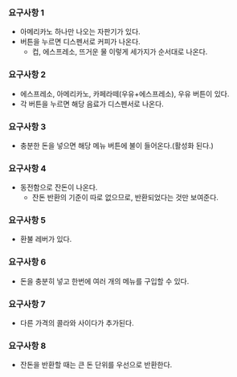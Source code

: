 ### 요구사항 1

- 아메리카노 하나만 나오는 자판기가 있다.
- 버튼을 누르면 디스펜서로 커피가 나온다.
  - 컵, 에스프레소, 뜨거운 물 이렇게 세가지가 순서대로 나온다.

### 요구사항 2

- 에스프레소, 아메리카노, 카페라떼(우유+에스프레소), 우유 버튼이 있다.
- 각 버튼을 누르면 해당 음료가 디스펜서로 나온다.

### 요구사항 3

- 충분한 돈을 넣으면 해당 메뉴 버튼에 불이 들어온다.(활성화 된다.)

### 요구사항 4

- 동전함으로 잔돈이 나온다.
  - 잔돈 반환의 기준이 따로 없으므로, 반환되었다는 것만 보여준다.

### 요구사항 5

- 환불 레버가 있다.

### 요구사항 6

- 돈을 충분히 넣고 한번에 여러 개의 메뉴를 구입할 수 있다.

### 요구사항 7

- 다른 가격의 콜라와 사이다가 추가된다.

### 요구사항 8

- 잔돈을 반환할 때는 큰 돈 단위를 우선으로 반환한다.
